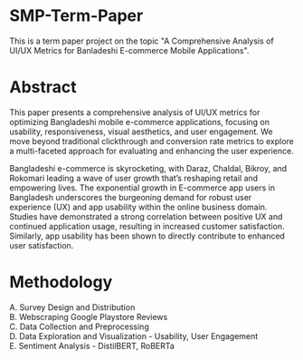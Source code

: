 # SMP-Term-Paper
This is a term paper project on the topic "A Comprehensive Analysis of UI/UX Metrics for Banladeshi E-commerce Mobile Applications".

# Abstract
This paper presents a comprehensive analysis of UI/UX metrics for optimizing Bangladeshi mobile e-commerce applications, focusing on usability, responsiveness, visual aesthetics, and user engagement. We move beyond traditional clickthrough and conversion rate metrics to explore a multi-faceted approach for evaluating and enhancing the user experience.

Bangladeshi e-commerce is skyrocketing, with Daraz, Chaldal, Bikroy, and Rokomari leading a wave of user growth that’s reshaping retail and empowering lives. The exponential growth in
E-commerce app users in Bangladesh underscores the burgeoning demand for robust user experience (UX) and app usability within the online business domain. Studies have demonstrated a
strong correlation between positive UX and continued application usage, resulting in increased customer satisfaction. Similarly, app usability has been shown to directly contribute to enhanced user
satisfaction.

# Methodology
A. Survey Design and Distribution <br />
B. Webscraping Google Playstore Reviews <br />
C. Data Collection and Preprocessing <br />
D. Data Exploration and Visualization - Usability, User Engagement <br />
E. Sentiment Analysis - DistilBERT, RoBERTa <br />
